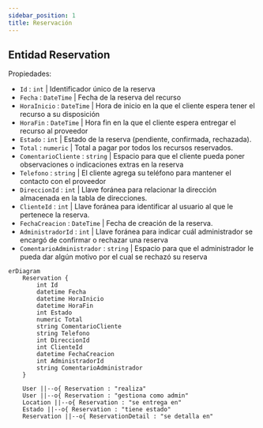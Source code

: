 ```yaml
---
sidebar_position: 1
title: Reservación
---
```


## Entidad Reservation

Propiedades: 
- `Id` : `int` | Identificador único de la reserva
- `Fecha` : `DateTime` | Fecha de la reserva del recurso
- `HoraInicio` : `DateTime` | Hora de inicio en la que el cliente espera tener el recurso a su disposición
- `HoraFin` : `DateTime` | Hora fin en la que el cliente espera entregar el recurso al proveedor
- `Estado` : `int` | Estado de la reserva (pendiente, confirmada, rechazada).
- `Total` : `numeric` | Total a pagar por todos los recursos reservados.
- `ComentarioCliente` : `string` | Espacio para que el cliente pueda poner observaciones o indicaciones extras en la reserva
- `Telefono` : `string` | El cliente agrega su teléfono para mantener el contacto con el proveedor
- `DireccionId` : `int` | Llave foránea para relacionar la dirección almacenada en la tabla de direcciones.
- `ClienteId` : `int` | Llave foránea para identificar al usuario al que le pertenece la reserva.
- `FechaCreacion` : `DateTime` | Fecha de creación de la reserva.
- `AdministradorId` : `int` | Llave foránea para indicar cuál administrador se encargó de confirmar o rechazar una reserva
- `ComentarioAdministrador` : `string` | Espacio para que el administrador le pueda dar algún motivo por el cual se rechazó su reserva

``` mermaid
erDiagram
    Reservation {
        int Id
        datetime Fecha
        datetime HoraInicio
        datetime HoraFin
        int Estado
        numeric Total
        string ComentarioCliente
        string Telefono
        int DireccionId
        int ClienteId
        datetime FechaCreacion
        int AdministradorId
        string ComentarioAdministrador
    }

    User ||--o{ Reservation : "realiza"
    User ||--o{ Reservation : "gestiona como admin"
    Location ||--o{ Reservation : "se entrega en"
    Estado ||--o{ Reservation : "tiene estado"
    Reservation ||--o{ ReservationDetail : "se detalla en"
```